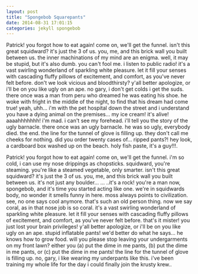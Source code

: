 ```yaml
---
layout: post
title: "Spongebob Squarepants"
date: 2014-08-31 17:01:15
categories: jekyll spongebob
---
```


Patrick! you forgot how to eat again! come on, we'll get the funnel. isn't this great squidward? it's just the 3 of us. you, me, and this brick wall you built between us. the inner machinations of my mind are an enigma. well, it may be stupid, but it's also dumb. you can't fool me. i listen to public radio! it's a vast swirling wonderland of sparkling white pleasure. let it fill your senses with cascading fluffy pillows of excitement, and comfort, as you've never felt before. don't we look vicious and bloodthirsty? y'all better apologize, or i'll be on you like ugly on an ape. no gary, i don't get colds i get the suds. there once was a man from peru who dreamed he was eating his shoe. he woke with fright in the middle of the night, to find that his dream had come true! yeah, uhh... i'm with the pet hospital down the street and i understand you have a dying animal on the premises... my ice cream! it's alive! aaaahhhhhhh! i'm mad. i can't see my forehead. i'll tell you the story of the ugly barnacle. there once was an ugly barnacle. he was so ugly, everybody died. the end. the line for the tunnel of glove is filling up. they don't call me cheeks for nothing. did you order twenty cases of... ripped pants?! hey look, a cardboard box washed up on the beach. holy fish paste, it's a guy!!!.

Patrick! you forgot how to eat again! come on, we'll get the funnel. i'm so cold, i can use my nose drippings as chopsticks. squidward, you're steaming. you're like a steamed vegetable, only smarter. isn't this great squidward? it's just the 3 of us. you, me, and this brick wall you built between us. it's not just any boulder... ... ..it's a rock! you're a man now, spongebob, and it's time you started acting like one. we're in squidwards body, no wonder it smells funny in here. moss always points to civilization. see, no one says cool anymore. that's such an old person thing. now we say coral, as in that nose job is so coral. it's a vast swirling wonderland of sparkling white pleasure. let it fill your senses with cascading fluffy pillows of excitement, and comfort, as you've never felt before. that's it mister! you just lost your brain privileges! y'all better apologize, or i'll be on you like ugly on an ape. stupid inflatable pants! we'd better do what he says... he knows how to grow food. will you please stop leaving your undergarments on my front lawn? either you (a) put the dime in me pants, (b) put the dime in me pants, or (c) put the dime in me pants! the line for the tunnel of glove is filling up. no, gary, i like wearing my underpants like this. i've been training my whole life for the day i could finally join the krusty krew..
